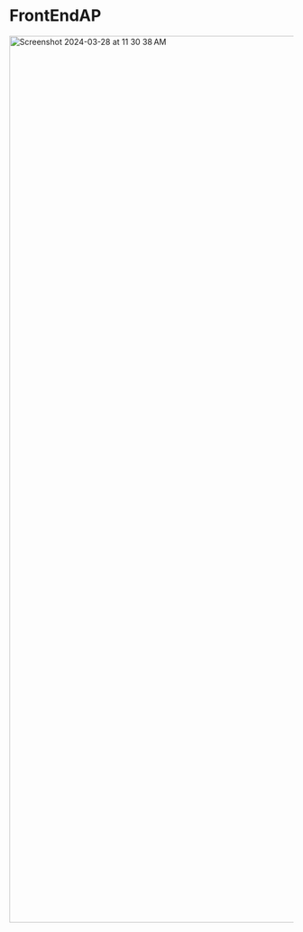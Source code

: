 # FrontEndAP
<img width="1574" alt="Screenshot 2024-03-28 at 11 30 38 AM" src="https://github.com/JuanBarrera0305/FrontEndAPIAP/assets/120711482/cbf7f74d-541f-4ce4-8f00-a285faa063f6">
